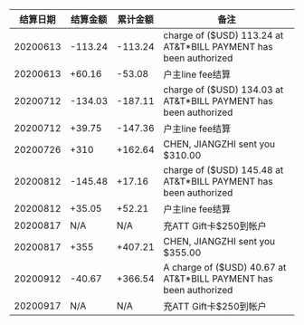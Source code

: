 结算日期|结算金额|累计金额|备注
---|---|---|---
20200613|-113.24|-113.24|charge of ($USD) 113.24 at AT&T*BILL PAYMENT has been authorized
20200613|+60.16|-53.08|户主line fee结算
20200712|-134.03|-187.11|charge of ($USD) 134.03 at AT&T*BILL PAYMENT has been authorized
20200712|+39.75|-147.36|户主line fee结算
20200726|+310|+162.64|CHEN, JIANGZHI sent you $310.00
20200812|-145.48|+17.16|charge of ($USD) 145.48 at AT&T*BILL PAYMENT has been authorized
20200812|+35.05|+52.21| 户主line fee结算
20200817|N/A|N/A|充ATT Gift卡$250到帐户
20200817|+355|+407.21|CHEN, JIANGZHI sent you $355.00
20200912|-40.67|+366.54|A charge of ($USD) 40.67 at AT&T*BILL PAYMENT has been authorized
20200917|N/A|N/A|充ATT Gift卡$250到帐户
